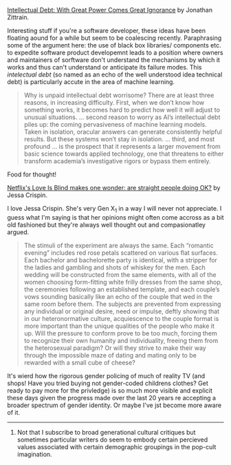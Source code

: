 [Intellectual Debt: With Great Power Comes Great Ignorance](https://medium.com/berkman-klein-center/from-technical-debt-to-intellectual-debt-in-ai-e05ac56a502c) by Jonathan Zittrain. 

Interesting stuff if you're a software developer, these ideas have been floating aound for a while but seem to be coalescing recently. Paraphrasing some of the argument here: the use of black box libraries/ components etc. to expedite software product developemnt leads to a position where owners and maintainers of sorftware don't understand the mechanisms by which it works and thus can't understand or anticipate its failure modes. This _intelectual debt_ (so named as an echo of the well understood idea technical debt) is particularly accute in the area of machine learning. 
<blockquote>
Why is unpaid intellectual debt worrisome? There are at least three reasons, in increasing difficulty. First, when we don’t know how something works, it becomes hard to predict how well it will adjust to unusual situations.
...
second reason to worry as AI’s intellectual debt piles up: the coming pervasiveness of machine learning models. Taken in isolation, oracular answers can generate consistently helpful results. But these systems won’t stay in isolation.
...
third, and most profound ... is the prospect that it represents a larger movement from basic science towards applied technology, one that threatens to either transform academia’s investigative rigors or bypass them entirely.
</blockquote>

Food for thought!

[Netflix's Love Is Blind makes one wonder: are straight people doing OK?](https://www.theguardian.com/global/commentisfree/2020/feb/26/netflix-love-is-blind-experiment-straight-heterosexual-marriage) by Jessa Crispin.

I love Jessa Crispin. She's very Gen X<sub>1</sub> in a way I will never not appreciate. I guess what I'm saying is that her opinions might often come accross as a bit old fashioned but they're always well thought out and compasionatley argued. 

> The stimuli of the experiment are always the same. Each “romantic evening” includes red rose petals scattered on various flat surfaces. Each bachelor and bachelorette party is identical, with a stripper for the ladies and gambling and shots of whiskey for the men. Each wedding will be constructed from the same elements, with all of the women choosing form-fitting white frilly dresses from the same shop, the ceremonies following an established template, and each couple’s vows sounding basically like an echo of the couple that wed in the same room before them. The subjects are prevented from expressing any individual or original desire, need or impulse, deftly showing that in our heteronormative culture, acquiescence to the couple format is more important than the unique qualities of the people who make it up. Will the pressure to conform prove to be too much, forcing them to recognize their own humanity and individuality, freeing them from the heterosexual paradigm? Or will they strive to make their way through the impossible maze of dating and mating only to be rewarded with a small cube of cheese?

It's wierd how the rigorous gender policing of much of reality TV (and shops! Have you tried buying not gender-coded childrens clothes? Get ready to pay more for the privledge) is so much more visible and explicit these days given the progress made over the last 20 years re accepting a broader spectrum of gender identity. Or maybe I've jst become more aware of it.

---

1. Not that I subscribe to broad generational cultural critiques but sometimes particular writers do seem to embody certain percieved values associated with certain demographic groupings in the pop-cult imagination.